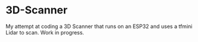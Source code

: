 # 3D-Scanner
My attempt at coding a 3D Scanner that runs on an ESP32 and uses a tfmini Lidar to scan. Work in progress. 
